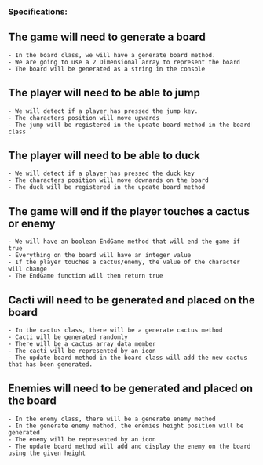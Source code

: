 ### Specifications:
## The game will need to generate a board
	- In the board class, we will have a generate board method.
	- We are going to use a 2 Dimensional array to represent the board
	- The board will be generated as a string in the console
## The player will need to be able to jump
	- We will detect if a player has pressed the jump key.
	- The characters position will move upwards
	- The jump will be registered in the update board method in the board class
## The player will need to be able to duck
	- We will detect if a player has pressed the duck key
	- The characters position will move downards on the board
	- The duck will be registered in the update board method
## The game will end if the player touches a cactus or enemy
	- We will have an boolean EndGame method that will end the game if true
	- Everything on the board will have an integer value
	- If the player touches a cactus/enemy, the value of the character will change
	- The EndGame function will then return true
## Cacti will need to be generated and placed on the board
	- In the cactus class, there will be a generate cactus method
	- Cacti will be generated randomly
	- There will be a cactus array data member
	- The cacti will be represented by an icon
	- The update board method in the board class will add the new cactus that has been generated.
## Enemies will need to be generated and placed on the board
	- In the enemy class, there will be a generate enemy method
	- In the generate enemy method, the enemies height position will be generated
	- The enemy will be represented by an icon
	- The update board method will add and display the enemy on the board using the given height